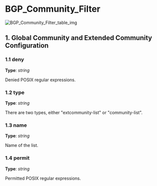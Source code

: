 # BGP_Community_Filter

![BGP_Community_Filter_table_img](http://www.plantuml.com/plantuml/img/0Ii1rFv0StHXSdHrRMmAS65ZQs5dPI0YKczlT21KOM9iPNCY87iAOsnXStCWGaTGNqDlRMrrRcbqULz6QMnqPN8AVGfqRsTbT6XbSY1x2cDiONDp859lTNHbNqrXS5z5RdHoUGfz2a97K5z3RsrjTMvfT7bVHcbiT6Lo83mkTIuWKczrT6LVJM5mNqLkT79v2cXfP6KWOsboOsnb2cXfP6KWRMLjOcLoSmfpQsbkS65oOMqWRMzkRsDeSczjPI1qSdLb2cnbPsLkP21oQMTeT0fZRsvqQMvrRtCWR6bkPI0j83nYFdDqSczkPpmlOZuWScLcPN9bRcDb2cHlT7HbP21iQMvb82qWF6a-TsLXQpmlQJuWScLcPN9bRcDb2cLkP6nbPsLkP0f0PMvaTMri)

## 1. Global Community and Extended Community Configuration

### 1.1 deny

**Type**: _string_

Denied POSIX regular expressions.

### 1.2 type

**Type**: _string_

There are two types, either "extcommunity-list" or "community-list".

### 1.3 name

**Type**: _string_

Name of the list.

### 1.4 permit

**Type**: _string_

Permitted POSIX regular expressions.


